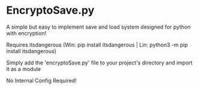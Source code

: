 # EncryptoSave.py
A simple but easy to implement save and load system designed for python with encryption!

Requires itsdangerous (Win: pip install itsdangerous | Lin: python3 -m pip install itsdangerous)

Simply add the 'encryptoSave.py' file to your project's directory and import it as a module

No Internal Config Required!
